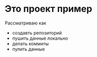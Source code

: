 # Это проект пример
Рассматриваю как
- создавть репозиторий
- пушить данные локально
- делать коммиты
- пулить данные
